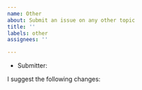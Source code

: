 ```yaml
---
name: Other
about: Submit an issue on any other topic
title: ''
labels: other
assignees: ''

---
```


* Submitter:

I suggest the following changes:
